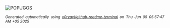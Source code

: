 <div align="justify">
<picture>
    <source media="(prefers-color-scheme: dark)" srcset="https://i.ibb.co/FLBZw9HB/output-gif.gif">
    <source media="(prefers-color-scheme: light)" srcset="https://i.ibb.co/FLBZw9HB/output-gif.gif">
    <img alt="POPUGOS" src="https://i.ibb.co/FLBZw9HB/output-gif.gif">
</picture>

<sub><i>Generated automatically using [x0rzavi/github-readme-terminal](https://github.com/x0rzavi/github-readme-terminal) on Thu Jun 05 05:57:47 AM +05 2025</i></sub>
</div>